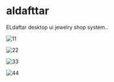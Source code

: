 # aldafttar

ELdaftar desktop ui jewelry shop system..


![11](https://github.com/mohamedali209/ELdaftar-UI/assets/157232556/3bfec701-c2aa-46c8-917c-78474f021054)


![22](https://github.com/mohamedali209/ELdaftar-UI/assets/157232556/15705e8c-2d23-4bf7-b8c2-56c033134fb5)


![33](https://github.com/mohamedali209/ELdaftar-UI/assets/157232556/7a0fa8c9-bda5-4b06-94f8-e05877d341d8)


![44](https://github.com/mohamedali209/ELdaftar-UI/assets/157232556/978b6bd9-ba32-4b34-afbe-2652b5aaedc7)
